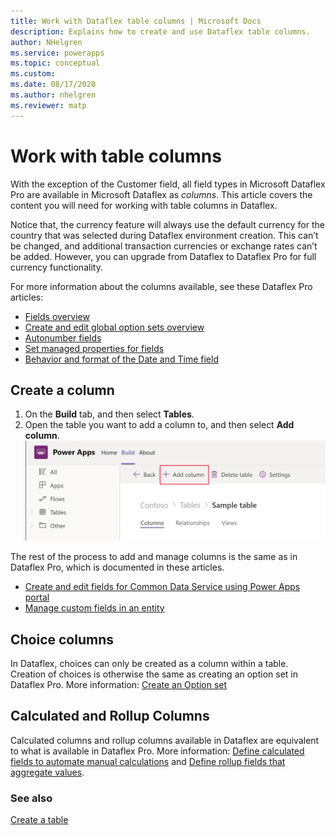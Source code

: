 ```yaml
---
title: Work with Dataflex table columns | Microsoft Docs
description: Explains how to create and use Dataflex table columns.
author: NHelgren
ms.service: powerapps
ms.topic: conceptual
ms.custom: 
ms.date: 08/17/2020
ms.author: nhelgren
ms.reviewer: matp
---
```


# Work with table columns

With the exception of the Customer field, all field types in Microsoft Dataflex Pro are available in Microsoft Dataflex as *columns*. This article covers the content you will need for working with table columns in Dataflex.

Notice that, the currency feature will always use the default currency for the country that was selected during Dataflex environment creation. This can’t be changed, and additional transaction currencies or exchange rates can’t be added. However, you can upgrade from Dataflex to Dataflex Pro for full currency functionality.

For more information about the columns available, see these Dataflex Pro articles:
- [Fields overview](../maker/common-data-service/fields-overview.md)
- [Create and edit global option sets overview](../maker/common-data-service/create-edit-global-option-sets.md)
- [Autonumber fields](../maker/common-data-service/autonumber-fields.md)
- [Set managed properties for fields](../maker/common-data-service/set-managed-properties-for-field.md)
- [Behavior and format of the Date and Time field](../maker/common-data-service/behavior-format-date-time-field.md)

## Create a column
1. On the **Build** tab, and then select **Tables**. 
2. Open the table you want to add a column to, and then select **Add column**.
    ![Create a table column](media/create-table-column.png)

The rest of the process to add and manage columns is the same as in Dataflex Pro, which is documented in these articles.
- [Create and edit fields for Common Data Service using Power Apps portal](../maker/common-data-service/create-edit-field-portal.md)
- [Manage custom fields in an entity](../maker/common-data-service/data-platform-manage-fields.md)

## Choice columns
In Dataflex, choices can only be created as a column within a table. Creation of choices is otherwise the same as creating an option set in Dataflex Pro. More information: [Create an Option set](../maker/common-data-service/custom-picklists.md)

## Calculated and Rollup Columns
Calculated columns and rollup columns available in Dataflex are equivalent to what is available in Dataflex Pro. More information: [Define calculated fields to automate manual calculations](../maker/common-data-service/define-calculated-fields.md) and [Define rollup fields that aggregate values](../maker/common-data-service/define-rollup-fields.md).


### See also
[Create a table](create-table.md)